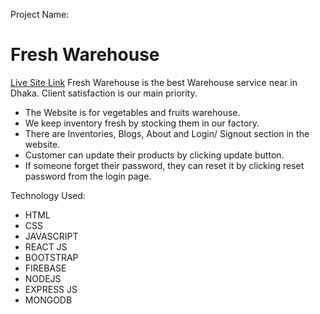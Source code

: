 Project Name:
# Fresh Warehouse
[Live Site Link](https://eleventh-assignment-5c5bd.web.app/)
Fresh Warehouse is the best Warehouse service near in Dhaka. Client satisfaction is our main priority.
- The Website is for vegetables and fruits warehouse.
- We keep inventory fresh by stocking them in our factory.
- There are Inventories, Blogs, About and Login/ Signout section in the website.
- Customer can update their products by clicking update button.
- If someone forget their password, they can reset it by clicking reset password from the login page.

Technology Used:
- HTML
- CSS
- JAVASCRIPT
- REACT JS
- BOOTSTRAP
- FIREBASE
- NODEJS
- EXPRESS JS
- MONGODB